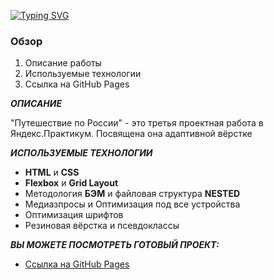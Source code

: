 [![Typing SVG](https://readme-typing-svg.herokuapp.com?color=%2336BCF7&lines=Проект:+Russian+Travel)](https://git.io/typing-svg)

### **Обзор**
1. Описание работы
2. Используемые технологии
3. Ссылка на GitHub Pages

**_ОПИСАНИЕ_**

"Путешествие по России" - это третья проектная работа в Яндекс.Практикум.
Посвящена она адаптивной вёрстке

**_ИСПОЛЬЗУЕМЫЕ ТЕХНОЛОГИИ_**

* **HTML** и **CSS**
* **Flexbox** и **Grid Layout**
* Методология **БЭМ** и файловая структура **NESTED**
* Медиазпросы и Оптимизация под все устройства
* Оптимизация шрифтов
* Резиновая вёрстка и псевдоклассы

**_ВЫ МОЖЕТЕ ПОСМОТРЕТЬ ГОТОВЫЙ ПРОЕКТ:_**

* [Ссылка на GitHub Pages](https://egoryan8.github.io/russian-travel/)

